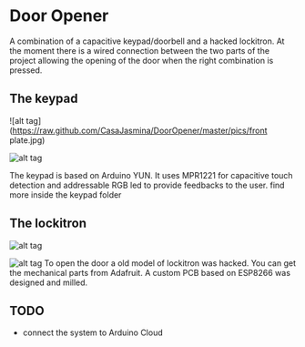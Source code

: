 # Door Opener
A combination of a capacitive keypad/doorbell and a hacked lockitron.
At the moment there is a wired connection between the two parts of the project allowing the opening of the door when the right combination is pressed.

## The keypad
![alt tag](https://raw.github.com/CasaJasmina/DoorOpener/master/pics/front plate.jpg)

![alt tag](https://raw.github.com/CasaJasmina/DoorOpener/master/pics/capacitive_board.jpg)

The keypad is based on Arduino YUN.
It uses MPR1221 for capacitive touch detection and addressable RGB led to provide feedbacks to the user.
find more inside the keypad folder

## The lockitron

![alt tag](https://raw.github.com/CasaJasmina/DoorOpener/master/pics/lockitron.jpg)

![alt tag](https://raw.github.com/CasaJasmina/DoorOpener/master/pics/esp_lockitron_board.jpg)
To open the door a old model of lockitron was hacked. You can get the mechanical parts from Adafruit.
A custom PCB based on ESP8266 was designed and milled.

## TODO
- connect the system to Arduino Cloud
